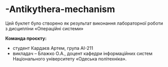 # -Antikythera-mechanism
Цей буклет було створено як результат виконання лабораторної роботи з дисципліни «Операційні системи»

**Команда проєкту:**
+ студент Кардаєв Артем,  група АІ-211
+ викладач – Блажко О.А., доцент кафедри інформаційних систем Національного університету «Одеська політехніка».
